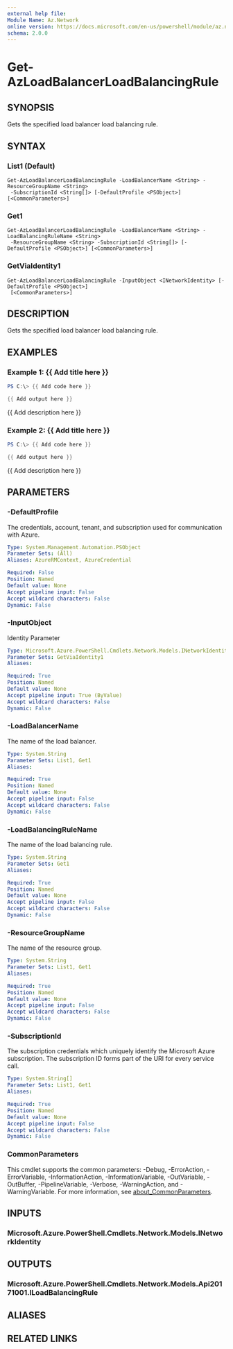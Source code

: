 ```yaml
---
external help file:
Module Name: Az.Network
online version: https://docs.microsoft.com/en-us/powershell/module/az.network/get-azloadbalancerloadbalancingrule
schema: 2.0.0
---
```


# Get-AzLoadBalancerLoadBalancingRule

## SYNOPSIS
Gets the specified load balancer load balancing rule.

## SYNTAX

### List1 (Default)
```
Get-AzLoadBalancerLoadBalancingRule -LoadBalancerName <String> -ResourceGroupName <String>
 -SubscriptionId <String[]> [-DefaultProfile <PSObject>] [<CommonParameters>]
```

### Get1
```
Get-AzLoadBalancerLoadBalancingRule -LoadBalancerName <String> -LoadBalancingRuleName <String>
 -ResourceGroupName <String> -SubscriptionId <String[]> [-DefaultProfile <PSObject>] [<CommonParameters>]
```

### GetViaIdentity1
```
Get-AzLoadBalancerLoadBalancingRule -InputObject <INetworkIdentity> [-DefaultProfile <PSObject>]
 [<CommonParameters>]
```

## DESCRIPTION
Gets the specified load balancer load balancing rule.

## EXAMPLES

### Example 1: {{ Add title here }}
```powershell
PS C:\> {{ Add code here }}

{{ Add output here }}
```

{{ Add description here }}

### Example 2: {{ Add title here }}
```powershell
PS C:\> {{ Add code here }}

{{ Add output here }}
```

{{ Add description here }}

## PARAMETERS

### -DefaultProfile
The credentials, account, tenant, and subscription used for communication with Azure.

```yaml
Type: System.Management.Automation.PSObject
Parameter Sets: (All)
Aliases: AzureRMContext, AzureCredential

Required: False
Position: Named
Default value: None
Accept pipeline input: False
Accept wildcard characters: False
Dynamic: False
```

### -InputObject
Identity Parameter

```yaml
Type: Microsoft.Azure.PowerShell.Cmdlets.Network.Models.INetworkIdentity
Parameter Sets: GetViaIdentity1
Aliases:

Required: True
Position: Named
Default value: None
Accept pipeline input: True (ByValue)
Accept wildcard characters: False
Dynamic: False
```

### -LoadBalancerName
The name of the load balancer.

```yaml
Type: System.String
Parameter Sets: List1, Get1
Aliases:

Required: True
Position: Named
Default value: None
Accept pipeline input: False
Accept wildcard characters: False
Dynamic: False
```

### -LoadBalancingRuleName
The name of the load balancing rule.

```yaml
Type: System.String
Parameter Sets: Get1
Aliases:

Required: True
Position: Named
Default value: None
Accept pipeline input: False
Accept wildcard characters: False
Dynamic: False
```

### -ResourceGroupName
The name of the resource group.

```yaml
Type: System.String
Parameter Sets: List1, Get1
Aliases:

Required: True
Position: Named
Default value: None
Accept pipeline input: False
Accept wildcard characters: False
Dynamic: False
```

### -SubscriptionId
The subscription credentials which uniquely identify the Microsoft Azure subscription.
The subscription ID forms part of the URI for every service call.

```yaml
Type: System.String[]
Parameter Sets: List1, Get1
Aliases:

Required: True
Position: Named
Default value: None
Accept pipeline input: False
Accept wildcard characters: False
Dynamic: False
```

### CommonParameters
This cmdlet supports the common parameters: -Debug, -ErrorAction, -ErrorVariable, -InformationAction, -InformationVariable, -OutVariable, -OutBuffer, -PipelineVariable, -Verbose, -WarningAction, and -WarningVariable. For more information, see [about_CommonParameters](http://go.microsoft.com/fwlink/?LinkID=113216).

## INPUTS

### Microsoft.Azure.PowerShell.Cmdlets.Network.Models.INetworkIdentity

## OUTPUTS

### Microsoft.Azure.PowerShell.Cmdlets.Network.Models.Api20171001.ILoadBalancingRule

## ALIASES

## RELATED LINKS

